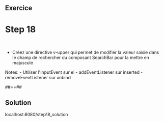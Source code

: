 <!-- .slide: class="sfeir-bg-pink exercice" -->
## Exercice
<h1>Step 18</h1>
<br>
<ul>
    <li>Créez une directive v-upper qui permet de modifier la valeur saisie dans le champ de rechercher du composant SearchBar pour la mettre en majuscule</li>
</ul>
Notes:
- Utiliser l'InputEvent sur el
- addEventListener sur inserted
- removeEventListener sur unbind

##==##

<!-- .slide: class="sfeir-bg-blue exercice" -->
## Solution
<span class="full-center">localhost:8080/step18_solution</span>
